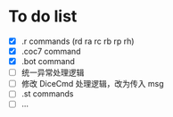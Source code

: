 # To do list

- [x] .r commands (rd ra rc rb rp rh)
- [x] .coc7 command
- [x] .bot command
- [ ] 统一异常处理逻辑
- [ ] 修改 DiceCmd 处理逻辑，改为传入 msg
- [ ] .st commands
- [ ] ...
